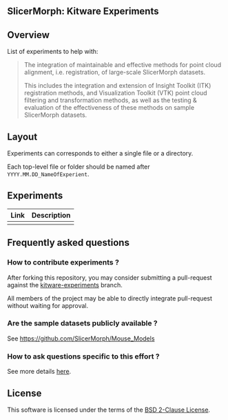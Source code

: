 SlicerMorph: Kitware Experiments
--------------------------------

## Overview

List of experiments to help with:

> The integration of maintainable and effective methods for point cloud alignment, i.e. registration, of large-scale SlicerMorph datasets.
>
> This includes the integration and extension of Insight Toolkit (ITK) registration methods, and Visualization Toolkit (VTK) point cloud filtering and transformation methods, as well as the testing & evaluation of the effectiveness of these methods on sample SlicerMorph datasets.

[KitwareMedical]: https://www.kitware.com/teams/medical-computing


## Layout

Experiments can corresponds to either a single file or a directory.

Each top-level file or folder should be named after `YYYY.MM.DD_NameOfExperient`.


## Experiments

| Link | Description |
|------|-------------|
|  |  |



## Frequently asked questions

### How to contribute experiments ?

After forking this repository, you may consider submitting a pull-request against the [kitware-experiments][] branch.

All members of the project may be able to directly integrate pull-request without waiting for approval.

[kitware-experiments]: https://github.com/KitwareMedical/SlicerMorph/tree/kitware-experiments


### Are the sample datasets publicly available ?

See https://github.com/SlicerMorph/Mouse_Models


### How to ask questions specific to this effort ?

See more details [here](https://github.com/KitwareMedical/SlicerMorph#how-to-ask-questions-specific-to-this-effort-).


## License

This software is licensed under the terms of the [BSD 2-Clause License](LICENSE.md).


